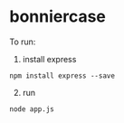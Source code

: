 # bonniercase

To run:

1. install express

`npm install express --save`
    
2. run

`node app.js`

